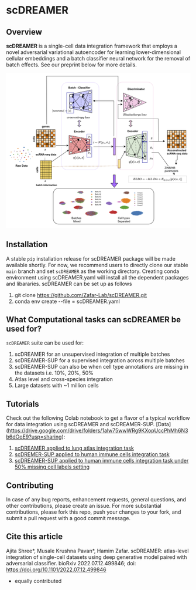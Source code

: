 # scDREAMER
## Overview
**scDREAMER** is a single-cell data integration framework that employs a novel adversarial variational autoencoder for learning lower-dimensional cellular embeddings and a batch classifier neural network for the removal of batch effects. See our preprint below for more details. 

<img src='architecture.png'>


## Installation

A stable `pip` installation release for scDREAMER package will be made available shortly. For now, we recommend users to directly clone our stable `main` branch and set `scDREAMER` as the working directory. Creating conda environment using scDREAMER.yaml will install all the dependent packages and libararies. scDREAMER can be set up as follows 

1. git clone https://github.com/Zafar-Lab/scDREAMER.git
2. conda env create --file = scDREAMER.yaml

## What Computational tasks can scDREAMER be used for?

`scDREAMER` suite can be used for:
1. scDREAMER for an unsupervised integration of multiple batches
2. scDREAMER-SUP for a supervised integration across multiple batches
3. scDREAMER-SUP can also be when cell type annotations are missing in the datasets i.e. 10%, 20%, 50%
4. Atlas level and cross-species integration
5. Large datasets with ~1 million cells

## Tutorials
Check out the following Colab notebook to get a flavor of a typical workflow for data integration using scDREAMER and scDREAMER-SUP. [Data] (https://drive.google.com/drive/folders/1alw75wwWRg9KXopUccPhMh6N3b6dOoE9?usp=sharing):

1. [scDREAMER applied to lung atlas integration task]() 
2. [scDREMER-SUP applied to human immune cells integration task](https://colab.research.google.com/drive/1t9g7dLKeHfYbPXpTygO1DuXwWV4sJlSB?usp=sharing)
3. [scDREAMER-SUP applied to human immune cells integration task under 50% missing cell labels setting](https://colab.research.google.com/drive/11DMVjIzx53xt6FBiv8l1YGFl-fVUoJGT?usp=sharing)

## Contributing
In case of any bug reports, enhancement requests, general questions, and other contributions, please create an issue. For more substantial contributions, please fork this repo, push your changes to your fork, and submit a pull request with a good commit message.

## Cite this article
Ajita Shree*, Musale Krushna Pavan*, Hamim Zafar. scDREAMER: atlas-level integration of single-cell datasets using deep generative model paired with adversarial classifier. bioRxiv 2022.07.12.499846; doi: https://doi.org/10.1101/2022.07.12.499846  
* equally contributed
